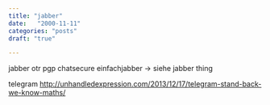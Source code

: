 ```yaml
---
title: "jabber"
date:   "2000-11-11"
categories: "posts"
draft: "true"

---
```

jabber otr pgp chatsecure
einfachjabber -> siehe jabber thing

telegram
http://unhandledexpression.com/2013/12/17/telegram-stand-back-we-know-maths/

